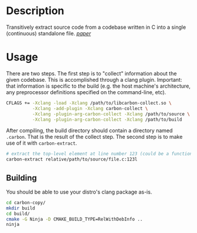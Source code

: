 # Description
Transitively extract source code from a codebase written in C into a single (continuous) standalone file. _[paper](https://people.csail.mit.edu/stelios/papers/codecarboncopy.pdf)_

# Usage
There are two steps. The first step is to "collect" information about the given codebase. This is accomplished through a clang plugin. Important: that information is specific to *the* build (e.g. the host machine's architecture, any preprocessor definitions specified on the command-line, etc).

```bash
CFLAGS += -Xclang -load -Xclang /path/to/libcarbon-collect.so \
          -Xclang -add-plugin -Xclang carbon-collect \
          -Xclang -plugin-arg-carbon-collect -Xclang /path/to/source \
          -Xclang -plugin-arg-carbon-collect -Xclang /path/to/build
```

After compiling, the build directory should contain a directory named `.carbon`. That is the result of the collect step. The second step is to make use of it with `carbon-extract`.

```bash
# extract the top-level element at line number 123 (could be a function, or struct, or typedef, etc.)
carbon-extract relative/path/to/source/file.c:123l
```

## Building
You should be able to use your distro's clang package as-is.
```bash
cd carbon-copy/
mkdir build
cd build/
cmake -G Ninja -D CMAKE_BUILD_TYPE=RelWithDebInfo ..
ninja
```
